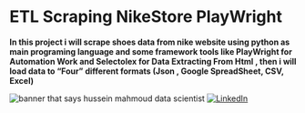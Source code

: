 # ETL Scraping NikeStore PlayWright

**In this project i will scrape shoes data from nike website using python as main programing language and some framework tools like PlayWright for Automation Work and Selectolex for Data Extracting From Html , then i will load data to “Four” different formats (Json , Google SpreadSheet, CSV, Excel)**



<img title="" src="file:///C:/Users/Husse/Mydata/Github/000_Scraping/ETL_Scraping_NikeStore_PlayWright/Upwork_Nike_Shoes.png" alt="banner that says hussein mahmoud data scientist">

<a target="_blank" href="https://www.linkedin.com/in/hussein24mh/" target="_blank">
<img alt="LinkedIn" src="https://img.shields.io/badge/LinkedIn-0077B5.svg?&style=for-the-badge&logo=linkedin&logoColor=white" />
</a>


